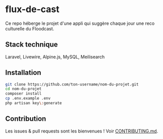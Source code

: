 # flux-de-cast
Ce repo héberge le projet d'une appli qui suggère chaque jour une reco culturelle du Floodcast. 

## Stack technique
Laravel, Livewire, Alpine.js, MySQL, Meilisearch

## Installation
```bash
git clone https://github.com/ton-username/nom-du-projet.git
cd nom-du-projet
composer install
cp .env.example .env
php artisan key\:generate
```

## Contribution
Les issues & pull requests sont les bienvenues ! Voir [CONTRIBUTING.md](CONTRIBUTING.md).
